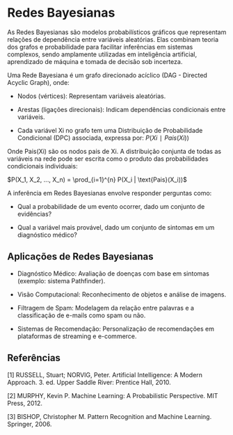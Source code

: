 # Redes Bayesianas

As Redes Bayesianas são modelos probabilísticos gráficos que representam relações de dependência entre variáveis aleatórias. Elas combinam teoria dos grafos e probabilidade para facilitar inferências em sistemas complexos, sendo amplamente utilizadas em inteligência artificial, aprendizado de máquina e tomada de decisão sob incerteza.

Uma Rede Bayesiana é um grafo direcionado acíclico (DAG - Directed Acyclic Graph), onde:

- Nodos (vértices): Representam variáveis aleatórias.

- Arestas (ligações direcionais): Indicam dependências condicionais entre variáveis.

- Cada variável Xi no grafo tem uma Distribuição de Probabilidade Condicional (DPC) associada, expressa por: $P(Xi∣Pais(Xi))$

Onde Pais(Xi) são os nodos pais de Xi. A distribuição conjunta de todas as variáveis na rede pode ser escrita como o produto das probabilidades condicionais individuais:

$P(X_1, X_2, ..., X_n) = \prod_{i=1}^{n} P(X_i | \text{Pais}(X_i))$

A inferência em Redes Bayesianas envolve responder perguntas como:

- Qual a probabilidade de um evento ocorrer, dado um conjunto de evidências?

- Qual a variável mais provável, dado um conjunto de sintomas em um diagnóstico médico?


## Aplicações de Redes Bayesianas
- Diagnóstico Médico: Avaliação de doenças com base em sintomas (exemplo: sistema Pathfinder).

- Visão Computacional: Reconhecimento de objetos e análise de imagens.

- Filtragem de Spam: Modelagem da relação entre palavras e a classificação de e-mails como spam ou não.

- Sistemas de Recomendação: Personalização de recomendações em plataformas de streaming e e-commerce.


## Referências

[1] RUSSELL, Stuart; NORVIG, Peter. Artificial Intelligence: A Modern Approach. 3. ed. Upper Saddle River: Prentice Hall, 2010.

[2] MURPHY, Kevin P. Machine Learning: A Probabilistic Perspective. MIT Press, 2012.

[3] BISHOP, Christopher M. Pattern Recognition and Machine Learning. Springer, 2006.